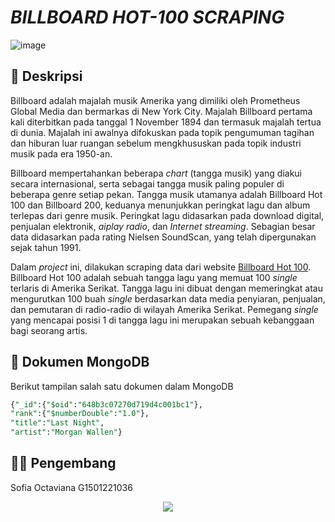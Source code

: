 # *BILLBOARD HOT-100 SCRAPING*

![image](https://github.com/sofiaoctaviana/scrapping_music_charts/assets/111562104/7d8b6793-4e5e-4804-b0ee-63eff1060e2a)

## :newspaper: Deskripsi

Billboard adalah majalah musik Amerika yang dimiliki oleh Prometheus Global Media dan bermarkas di New York City. Majalah Billboard pertama kali diterbitkan pada tanggal 1 November 1894 dan termasuk majalah tertua di dunia. Majalah ini awalnya difokuskan pada topik pengumuman tagihan dan hiburan luar ruangan sebelum mengkhususkan pada topik industri musik pada era 1950-an.

Billboard mempertahankan beberapa _chart_ (tangga musik) yang diakui secara internasional, serta sebagai tangga musik paling populer di beberapa genre setiap pekan. Tangga musik utamanya adalah Billboard Hot 100 dan Billboard 200, keduanya menunjukkan peringkat lagu dan album terlepas dari genre musik. Peringkat lagu didasarkan pada download digital, penjualan elektronik, _aiplay radio_, dan _Internet streaming_. Sebagian besar data didasarkan pada rating Nielsen SoundScan, yang telah dipergunakan sejak tahun 1991.

Dalam _project_ ini, dilakukan scraping data dari website [Billboard Hot 100](https://www.billboard.com/charts/hot-100/). Billboard Hot 100 adalah sebuah tangga lagu yang memuat 100 _single_ terlaris di Amerika Serikat. Tangga lagu ini dibuat dengan memeringkat atau mengurutkan 100 buah _single_ berdasarkan data media penyiaran, penjualan, dan pemutaran di radio-radio di wilayah Amerika Serikat. Pemegang _single_ yang mencapai posisi 1 di tangga lagu ini merupakan sebuah kebanggaan bagi seorang artis.

## :bookmark_tabs: Dokumen MongoDB

Berikut tampilan salah satu dokumen dalam MongoDB
```sql
{"_id":{"$oid":"648b3c07270d719d4c001bc1"},
"rank":{"$numberDouble":"1.0"},
"title":"Last Night",
"artist":"Morgan Wallen"}
```

## :woman_technologist: Pengembang
Sofia Octaviana G1501221036

<p align="center">
  <a href="https://skillicons.dev">
    <img src="https://skillicons.dev/icons?i=github,mongodb,r" />
  </a>
</p>

